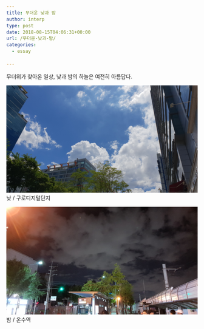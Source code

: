 ```yaml
---
title: 무더운 낮과 밤
author: interp
type: post
date: 2018-08-15T04:06:31+00:00
url: /무더운-낮과-밤/
categories:
  - essay

---
```

무더위가 찾아온 일상, 낮과 밤의 하늘은 여전히 아름답다.

![Daylight](../wp-content/uploads/2018/08/20180730_125354.jpg)
낮 / 구로디지털단지

![Night](../wp-content/uploads/2018/08/20180730_215032.jpg)
밤 / 온수역
